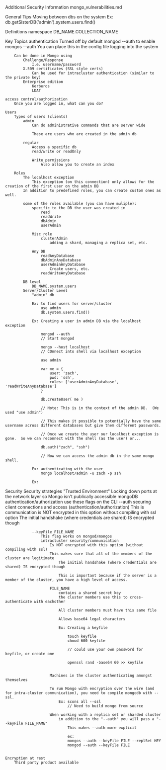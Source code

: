 Additional Security Information
	mongo_vulnerabilities.md

General Tips
	Moving between dbs on the system
		Ex: 
			db.getSisterDB('admin').system.users.find()

Definitions
	namespace
		DB_NAME.COLLECTION_NAME

Key Topics
	authentication
		Turned off by default
			mongod --auth to enable
			mongos --auth
				You can place this in the config file
		logging into the system


		Can be done in Mongo using
			Challenge/Response
				I.e. username/password
			X.509 certificates (SSL style certs)
				Can be used for intracluster authentication (similar to the private key)
			Enterprise edition
				Kerberos
				LDAT

	access control/authorization
		Once you are logged in, what can you do?

	Users
		Types of users (clients)
			admin
				Can do administrative commands that are server wide

				These are users who are created in the admin db 

			regular
				Access a specific db
				read/write or readOnly

				Write permissions
					Also allow you to create an index

		Roles
			The localhost exception
				This exception (on this connection) only allows for the creation of the first user on the admin DB
			In addition to predefined roles, you can create custom ones as well.

			some of the roles available (you can have muliple):
				specific to the DB the user was created in
					read
					readWrite
					dbAdmin
					userAdmin

				Misc role
					clusterAdmin
						adding a shard, managing a replica set, etc.

				Any DB
					readAnyDatabase
					dbAdminAnyDatabase
					userAdminAnyDatabase
						Create users, etc.
					readWriteAnyDatabase

			DB level
				DB_NAME.system.users
			Server/Cluster Level
				"admin" db

				Ex: to find users for server/cluster
					use admin
					db.system.users.find()
				
				Ex: Creating a user in admin DB via the localhost exception

					mongod --auth
					// Start mongod

					mongo --host localhost
					// COnnect into shell via localhost exception

					use admin

					var me = {
						user: 'zach',
						pwd: 'ssh',
						roles: ['userAdminAnyDatabase', 'readWriteAnyDatabase']
					}
					
					db.createUser( me )

					// Note: This is in the context of the admin DB.  (We used "use admin")

					// This makes it possible to potentially have the same username across different databases but give them different passwords.

					// Once we create the user our localhost exception is gone.  So we can reconnect with the shell (as the user) or...

					db.auth("zach", "ssh")

					// Now we can access the admin db in the same mongo shell.

				Ex: authenticating with the user
					mongo localhost/admin -u zach -p ssh

				Ex:


Security
	Security strategies
		"Trusted Environment"
			Locking down ports at the network layer so Mongo isn't publically accessible
		mongoDB authentication/authorization
			use these flags on the CLI
				--auth
					securing client connections and access
					(authentication/authorization)
					This is communication is NOT encrypted in this option without compiling with ssl option
						The initial handshake (where credentials are shared) IS encrypted though

				--keyFile FILE_NAME
					This flag works on mongod/mongos
					intracluster security/communication
						Is NOT encrypted with this option (without compiling with ssl)
						This makes sure that all of the members of the cluster are legitimate
							The initial handshake (where credentials are shared) IS encrypted though

							This is important because if the server is a member of the cluster, you have a high level of access.

						FILE_NAME
							contains a shared secret key
							the cluster members use this to cross-authenticate with eachother

							All cluster members must have this same file

							Allows base64 legal characters

							Ex: Creating a keyfile

								touch keyfile
								chmod 600 keyfile

								// could use your own password for keyfile, or create one

								openssl rand -base64 60 >> keyfile


						Machines in the cluster authenticating amongst themselves

						To run Mongo with encryption over the wire (and for intra-cluster communication), you need to compile mongodb with --ssl.
							Ex: scons all --ssl
								// Need to build mongo from source

						When working with a replica set or sharded cluster
							in addition to the "--auth" you will pass a "--keyFile FILE_NAME"
								This makes --auth more explicit

								ex:
								mongos --auth --keyFile FILE --replSet HEY
								mongod --auth --keyFile FILE

								
	Encryption at rest
		Third party product available
